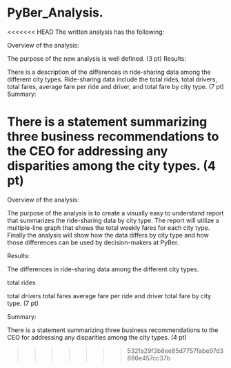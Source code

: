 # PyBer_Analysis.

<<<<<<< HEAD
The written analysis has the following:

Overview of the analysis:

The purpose of the new analysis is well defined. (3 pt)
Results:

There is a description of the differences in ride-sharing data among the different city types. Ride-sharing data include the total rides, total drivers, total fares, average fare per ride and driver, and total fare by city type. (7 pt)
Summary:

There is a statement summarizing three business recommendations to the CEO for addressing any disparities among the city types. (4 pt)
=======
Overview of the analysis:

The purpose of the analysis is to create a visually easy to understand report that summarizes the ride-sharing data by city type. 
The report will utilize a multiple-line graph that shows the total weekly fares for each city type. 
Finally the analysis will show how the data differs by city type and how those differences can be used by decision-makers at PyBer.

Results:

The differences in ride-sharing data among the different city types. 

total rides







total drivers
total fares
average fare per ride and driver
total fare by city type. (7 pt)

Summary:

There is a statement summarizing three business recommendations to the CEO for addressing any disparities among the city types. (4 pt)
>>>>>>> 532fa29f3b8ee85d7757fabe97d3896e457cc37b
